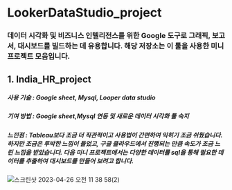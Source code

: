 # LookerDataStudio_project
### 데이터 시각화 및 비즈니스 인텔리전스를 위한 Google 도구로 그래픽, 보고서, 대시보드를 빌드하는 데 유용합니다. 해당 저장소는 이 툴을 사용한 미니 프로젝트 모음입니다.

## 1. India_HR_project

##### 사용 기술 : Google sheet, Mysql, Looper data studio

##### 기여 방법 : Google sheet,Mysql 연동 및 새로운 데이터 시각화 툴 숙지

##### 느낀점 : Tableau보다 조금 더 직관적이고 사용법이 간편하여 익히기 조금 쉬웠습니다. 하지만 조금은 투박한 느낌이 들었고, 구글 클라우드에서 진행되는 만큼 속도가 조금 느린 느낌을 받았습니다. 다음 미니 프로젝트에서는 다양한 데이터를 sql을 통해 필요한 데이터를 추출하여 대시보드를 만들어 보려고 합니다.

 ![스크린샷 2023-04-26 오전 11 38 58(2)](https://user-images.githubusercontent.com/109095108/234453326-9afd6e4e-62c7-419a-b0b0-58dc9654fec7.png)


